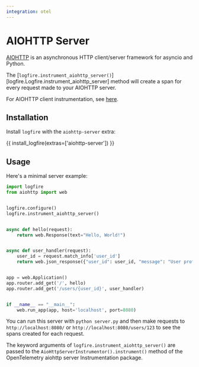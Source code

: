 ```yaml
---
integration: otel
---
```


# AIOHTTP Server

[AIOHTTP][aiohttp] is an asynchronous HTTP client/server framework for asyncio and Python.

The [`logfire.instrument_aiohttp_server()`][logfire.Logfire.instrument_aiohttp_server] method will create a span for every request made to your AIOHTTP server.

For AIOHTTP client instrumentation, see [here](../http-clients/aiohttp.md).

## Installation

Install `logfire` with the `aiohttp-server` extra:

{{ install_logfire(extras=['aiohttp-server']) }}

## Usage

Here's a minimal server example:

```py title="server.py"
import logfire
from aiohttp import web


logfire.configure()
logfire.instrument_aiohttp_server()


async def hello(request):
    return web.Response(text="Hello, World!")


async def user_handler(request):
    user_id = request.match_info['user_id']
    return web.json_response({"user_id": user_id, "message": "User profile"})


app = web.Application()
app.router.add_get('/', hello)
app.router.add_get('/users/{user_id}', user_handler)


if __name__ == "__main__":
    web.run_app(app, host='localhost', port=8080)
```

You can run this server with `python server.py` and then make requests to `http://localhost:8080/` or `http://localhost:8080/users/123` to see the spans created for each request.

The keyword arguments of `logfire.instrument_aiohttp_server()` are passed to the `AioHttpServerInstrumentor().instrument()` method of the OpenTelemetry aiohttp server Instrumentation package.

[aiohttp]: https://docs.aiohttp.org/en/stable/
[opentelemetry-aiohttp-server]: https://opentelemetry-python-contrib.readthedocs.io/en/latest/instrumentation/aiohttp_client/aiohttp_server.html